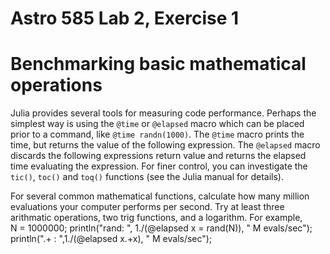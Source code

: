 # Astro 585 Lab 2, Exercise 1

# Benchmarking basic mathematical operations

Julia provides several tools for measuring code performance. Perhaps the simplest way is using the `@time` or `@elapsed` macro which can be placed prior to a command, like `@time randn(1000)`. The `@time` macro prints the time, but returns the value of the following expression. The `@elapsed` macro discards the following expressions return value and returns the elapsed time evaluating the expression. For finer control, you can investigate the `tic()`, `toc()` and `toq()` functions (see the Julia manual for details).

For several common mathematical functions, calculate how many million evaluations your computer performs per second. Try at least three arithmatic operations, two trig functions, and a logarithm. For example,  
N = 1000000;
println("rand:  ", 1./(@elapsed x = rand(N)), " M evals/sec");
println(".+  :  ",1./(@elapsed x.+x), " M evals/sec");

